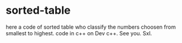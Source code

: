 # sorted-table
here a code of sorted table who classify the numbers choosen from smallest to highest.
code in c++ on Dev c++.
See you.
Sxl.

